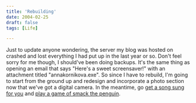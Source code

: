 ```yaml
---
title: 'Rebuilding'
date: 2004-02-25
draft: false
tags: [Life]

---
```


Just to update anyone wondering, the server my blog was hosted on crashed and lost everything I had put up in the last year or so. Don't feel sorry for me though, I should've been doing backups. It's the same thing as opening an email that says "Here's a sweet screensaver!" with an attachment titled "annakornikova.exe". So since I have to rebuild, I'm going to start from the ground up and redesign and incorporate a photo section now that we've got a digital camera. In the meantime, go [get a song sung for you](http://www.sr.se/cgi-bin/p1/src/sing/default.asp) and [play a game of smack the penguin](http://www.casper.ru/temp/pingu3/?namn=422).